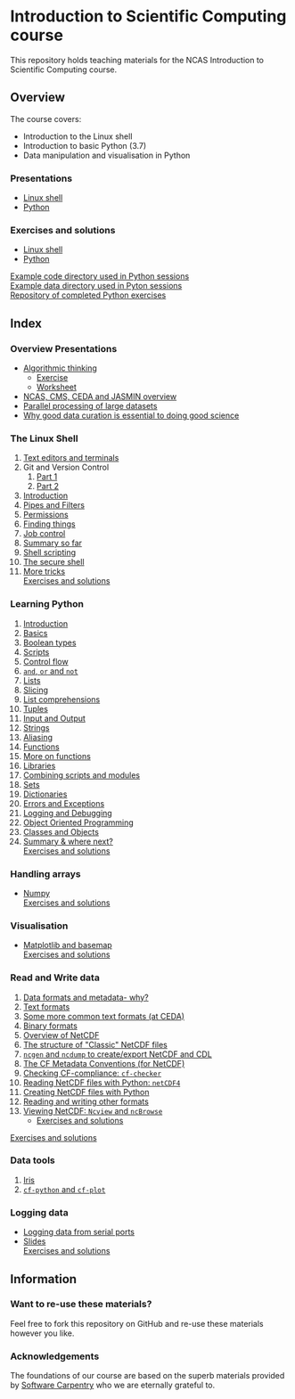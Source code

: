 # Introduction to Scientific Computing course  
This repository holds teaching materials for the NCAS Introduction to Scientific Computing course.  

## Overview  
The course covers:  
- Introduction to the Linux shell  
- Introduction to basic Python (3.7)  
- Data manipulation and visualisation in Python  

### Presentations  
-  [Linux shell](https://github.com/ncasuk/ncas-isc/tree/master/shell/presentations)  
-  [Python](https://github.com/ncasuk/ncas-isc/tree/master/python/presentations)  

### Exercises and solutions  
-  [Linux shell](https://github.com/ncasuk/ncas-isc/tree/master/shell/exercises)  
-  [Python](https://github.com/ncasuk/ncas-isc/tree/master/python/exercises)  

[Example code directory used in Python sessions](https://github.com/ncasuk/ncas-isc/tree/master/python/exercises/example_code)  
[Example data directory used in Pyton sessions](https://github.com/ncasuk/ncas-isc/tree/master/python/exercises/example_data)  
[Repository of completed Python exercises](https://github.com/tommygod3/isc-exercises)  

## Index  
### Overview Presentations  
* [Algorithmic thinking](https://github.com/ncasuk/ncas-isc/blob/master/overview_presentations/Algorithmic_thinking.pdf)  
    * [Exercise](https://github.com/ncasuk/ncas-isc/blob/master/overview_presentations/Algorithmic_thinking_exercise_1.pdf)  
    * [Worksheet](https://github.com/ncasuk/ncas-isc/blob/master/overview_presentations/Algorithmic_thinking_exercise_1_worksheet.pdf)  
* [NCAS, CMS, CEDA and JASMIN overview](https://github.com/ncasuk/ncas-isc/blob/master/overview_presentations/NCAS_CMS_CEDA_JASMIN_overview.pdf)  
* [Parallel processing of large datasets](https://github.com/ncasuk/ncas-isc/blob/master/overview_presentations/Parallel_Processing_Large_Data.pdf)  
* [Why good data curation is essential to doing good science](https://github.com/ncasuk/ncas-isc/blob/master/overview_presentations/Why_good_data_management_is_essential_for_good_science.pdf)  
### The Linux Shell  
1. [Text editors and terminals](https://github.com/ncasuk/ncas-isc/blob/master/shell/presentations/01_editors.pdf)  
2. Git and Version Control
	1. [Part 1](https://github.com/ncasuk/ncas-isc/blob/master/shell/presentations/02_git1.pdf)  
	2. [Part 2](https://github.com/ncasuk/ncas-isc/blob/master/shell/presentations/02_git2.pdf)  
3. [Introduction](https://github.com/ncasuk/ncas-isc/blob/master/shell/presentations/03_intro.pdf)  
4. [Pipes and Filters](https://github.com/ncasuk/ncas-isc/blob/master/shell/presentations/04_pipefilter.pdf)  
5. [Permissions](https://github.com/ncasuk/ncas-isc/blob/master/shell/presentations/05_perm.pdf)  
6. [Finding things](https://github.com/ncasuk/ncas-isc/blob/master/shell/presentations/06_find.pdf)  
7. [Job control](https://github.com/ncasuk/ncas-isc/blob/master/shell/presentations/07_jobvars.pdf)  
8. [Summary so far](https://github.com/ncasuk/ncas-isc/blob/master/shell/presentations/08_wake_up.pdf)  
9. [Shell scripting](https://github.com/ncasuk/ncas-isc/blob/master/shell/presentations/09_shellscripts.pdf)  
10. [The secure shell](https://github.com/ncasuk/ncas-isc/blob/master/shell/presentations/10_ssh.pdf)  
11. [More tricks](https://github.com/ncasuk/ncas-isc/blob/master/shell/presentations/11_moretricks.pdf)  
[Exercises and solutions](https://github.com/ncasuk/ncas-isc/blob/master/shell/exercises/shell_exercises_and_solutions.pdf)  
### Learning Python
1. [Introduction](https://github.com/tommygod3/ncas-isc/blob/master/python/presentations/learning_python/01_ceda-intro.pdf)  
2. [Basics](https://github.com/tommygod3/ncas-isc/blob/master/python/presentations/learning_python/02_basics.pdf)  
3. [Boolean types](https://github.com/tommygod3/ncas-isc/blob/master/python/presentations/learning_python/03_ceda-bool.pdf)  
4. [Scripts](https://github.com/tommygod3/ncas-isc/blob/master/python/presentations/learning_python/04_save-as-script.pdf)  
5. [Control flow](https://github.com/tommygod3/ncas-isc/blob/master/python/presentations/learning_python/05_flow.pdf)  
6. [`and`, `or` and `not`](https://github.com/tommygod3/ncas-isc/blob/master/python/presentations/learning_python/06_ceda-and-or-not.pdf)  
7. [Lists](https://github.com/tommygod3/ncas-isc/blob/master/python/presentations/learning_python/07_lists.pdf)  
8. [Slicing](https://github.com/tommygod3/ncas-isc/blob/master/python/presentations/learning_python/08_slice.pdf)  
9. [List comprehensions](https://github.com/tommygod3/ncas-isc/blob/master/python/presentations/learning_python/09_list_comprehensions.pdf)  
10. [Tuples](https://github.com/tommygod3/ncas-isc/blob/master/python/presentations/learning_python/10_ceda-tuples.pdf)  
11. [Input and Output](https://github.com/tommygod3/ncas-isc/blob/master/python/presentations/learning_python/11_io.pdf)  
12. [Strings](https://github.com/tommygod3/ncas-isc/blob/master/python/presentations/learning_python/12_strings.pdf)  
13. [Aliasing](https://github.com/tommygod3/ncas-isc/blob/master/python/presentations/learning_python/13_ceda-alias.pdf)  
14. [Functions](https://github.com/tommygod3/ncas-isc/blob/master/python/presentations/learning_python/14_func.pdf)  
15. [More on functions](https://github.com/tommygod3/ncas-isc/blob/master/python/presentations/learning_python/15_ceda-funcobj.pdf)  
16. [Libraries](https://github.com/tommygod3/ncas-isc/blob/master/python/presentations/learning_python/16_lib.pdf)  
17. [Combining scripts and modules](https://github.com/tommygod3/ncas-isc/blob/master/python/presentations/learning_python/17_ceda-scripts.pdf)  
18. [Sets](https://github.com/tommygod3/ncas-isc/blob/master/python/presentations/learning_python/18_ceda-sets.pdf)  
19. [Dictionaries](https://github.com/tommygod3/ncas-isc/blob/master/python/presentations/learning_python/19_ceda-dict.pdf)  
20. [Errors and Exceptions](https://github.com/tommygod3/ncas-isc/blob/master/python/presentations/learning_python/20_ceda-error.pdf)  
21. [Logging and Debugging](https://github.com/tommygod3/ncas-isc/blob/master/python/presentations/learning_python/21_ceda-log-pdb.pdf)  
22. [Object Oriented Programming](https://github.com/tommygod3/ncas-isc/blob/master/python/presentations/learning_python/22_ceda-oop.pdf)  
23. [Classes and Objects](https://github.com/tommygod3/ncas-isc/blob/master/python/presentations/learning_python/23_oop-intro.pdf)  
24. [Summary & where next?](https://github.com/tommygod3/ncas-isc/blob/master/python/presentations/learning_python/24_ceda-py-summary.pdf)  
[Exercises and solutions](https://github.com/tommygod3/ncas-isc/blob/master/python/exercises/python_exercises_solutions.pdf)  
### Handling arrays  
* [Numpy](https://github.com/tommygod3/ncas-isc/blob/master/python/presentations/handling_arrays/numpy.pdf)  
[Exercises and solutions](https://github.com/tommygod3/ncas-isc/blob/master/python/exercises/numpy_exercises_solutions.pdf)  

### Visualisation  
* [Matplotlib and basemap](https://github.com/tommygod3/ncas-isc/blob/master/python/presentations/visualisation/matplotlib_and_basemap.pdf)  
[Exercises and solutions](https://github.com/tommygod3/ncas-isc/blob/master/python/exercises/matplotlib_exercises_solutions.pdf)  

### Read and Write data  
1. [Data formats and metadata- why?](https://github.com/tommygod3/ncas-isc/blob/master/python/presentations/read_write_data/01_data_formats.pdf)  
2. [Text formats](https://github.com/tommygod3/ncas-isc/blob/master/python/presentations/read_write_data/02_python_text_formats.pdf)  
3. [Some more common text formats (at CEDA)](https://github.com/tommygod3/ncas-isc/blob/master/python/presentations/read_write_data/03_text_formats_ceda.pdf)  
4. [Binary formats](https://github.com/tommygod3/ncas-isc/blob/master/python/presentations/read_write_data/04_binary_formats.pdf)  
5. [Overview of NetCDF](https://github.com/tommygod3/ncas-isc/blob/master/python/presentations/read_write_data/05_netcdf_overview.pdf)  
6. [The structure of "Classic" NetCDF files](https://github.com/tommygod3/ncas-isc/blob/master/python/presentations/read_write_data/06_netcdf_structure.pdf)  
7. [`ncgen` and `ncdump` to create/export NetCDF and CDL](https://github.com/tommygod3/ncas-isc/blob/master/python/presentations/read_write_data/07_ncgen_ncdump_cdl.pdf)  
8. [The CF Metadata Conventions (for NetCDF)](https://github.com/tommygod3/ncas-isc/blob/master/python/presentations/read_write_data/08_cf_metadata_conventions.pdf)  
9. [Checking CF-compliance: `cf-checker`](https://github.com/tommygod3/ncas-isc/blob/master/python/presentations/read_write_data/09_cfchecker.pdf)  
10. [Reading NetCDF files with Python: `netCDF4`](https://github.com/tommygod3/ncas-isc/blob/master/python/presentations/read_write_data/10_read_netcdf_python.pdf)  
11. [Creating NetCDF files with Python](https://github.com/tommygod3/ncas-isc/blob/master/python/presentations/read_write_data/11_create_netcdf_python.pdf)  
12. [Reading and writing other formats](https://github.com/tommygod3/ncas-isc/blob/master/python/presentations/read_write_data/12_python_and_other_formats.pdf)  
13. [Viewing NetCDF: `Ncview` and `ncBrowse`](https://github.com/tommygod3/ncas-isc/blob/master/python/presentations/read_write_data/13_ncview_ncbrowse.pdf)  
	* [Exercises and solutions](https://github.com/tommygod3/ncas-isc/blob/master/python/exercises/ncview_ncbrowse_exercises_solutions.pdf)  

[Exercises and solutions](https://github.com/tommygod3/ncas-isc/blob/master/python/exercises/python_read_data_exercises_solutions.pdf)  

### Data tools  
1. [Iris](https://github.com/tommygod3/ncas-isc/blob/master/python/presentations/data_tools/01_iris.pdf)  
2. [`cf-python` and `cf-plot`](https://github.com/tommygod3/ncas-isc/blob/master/python/presentations/data_tools/02_cfpython_cfplot.pdf)  

### Logging data 
* [Logging data from serial ports](https://github.com/tommygod3/ncas-isc/blob/master/python/presentations/logging-data-from-serial-ports/Logging_Data_From_Serial_Ports.pdf)  
* [Slides](https://github.com/tommygod3/ncas-isc/blob/master/python/presentations/logging-data-from-serial-ports/LDFSP_Slides.pdf)  
[Exercises and solutions ](https://github.com/tommygod3/ncas-isc/blob/master/python/presentations/logging-data-from-serial-ports/LDFSP_Exercises.pdf)  

## Information  
### Want to re-use these materials?  
Feel free to fork this repository on GitHub and re-use these materials however you like.  

### Acknowledgements  
The foundations of our course are based on the superb materials provided by [Software Carpentry](https://software-carpentry.org/) who we are eternally grateful to.  
